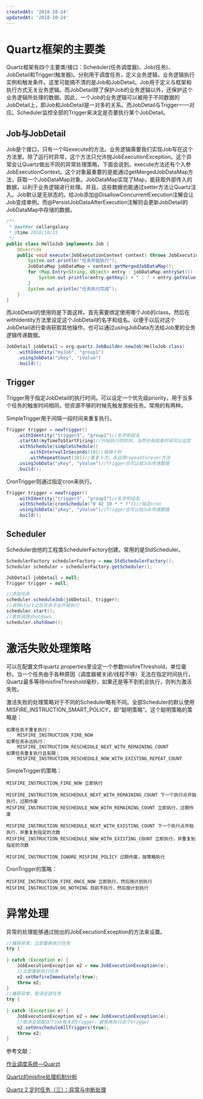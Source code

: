 ```yaml
---
createdAt: '2018-10-24'
updatedAt: '2018-10-24'
---
```


<!--more-->

# Quartz框架的主要类

Quartz框架有四个主要类/接口：Scheduler(任务调度器)、Job(任务)、JobDetail和Trigger(触发器)。分别用于调度任务，定义业务逻辑，业务逻辑执行实例和触发条件。这里可能搞不清的是Job和JobDetail。Job用于定义与框架和执行方式无关业务逻辑。而JobDetail除了保护Job的业务逻辑以外，还保护这个业务逻辑所处理的数据。因此，一个Job的业务逻辑可以被用于不同数据的JobDetail上，即Job和JobDetail是一对多的关系。而JobDetail与Trigger一一对应。Scheduler监控全部的Trigger来决定是否要执行某个JobDetail。

## Job与JobDetail

Job是个接口，只有一个叫execute的方法。业务逻辑需要我们实现Job写在这个方法里。除了运行时异常，这个方法只允许抛JobExecutionException。这个异常会让Quartz做出不同的异常处理策略，下面会说到。execute方法还有个入参JobExecutionContext。这个对象最重要的是能通过getMergedJobDataMap方法，获取一个JobDataMap对象。JobDataMap实现了Map，能获取外部传入的数据，以利于业务逻辑进行处理。并且，这些数据也能通过setter方法让Quartz注入。Job默认是无状态的。给Job添加@DisallowConcurrentExecution注解会让Job变成单例。而@PersistJobDataAfterExecution注解则会更新JobDetail的JobDataMap中存储的数据。

```java
/**
 * @author cellargalaxy
 * @time 2018/10/23
 */
public class HelloJob implements Job {
    @Override
    public void execute(JobExecutionContext context) throws JobExecutionException {
        System.out.println("任务开始执行");
        JobDataMap jobDataMap = context.getMergedJobDataMap();
        for (Map.Entry<String, Object> entry : jobDataMap.entrySet()) {
            System.out.println(entry.getKey() + " : " + entry.getValue());
        }
        System.out.println("任务执行完成");
    }
}
```

而JobDetail的使用则是下面这样。首先需要绑定使用哪个Job的class。然后在withIdentity方法里设定这个JobDetail的名字和组名。以便于以后对这个JobDetail进行查询获取其他操作。也可以通过usingJobData方法给Job里的业务逻辑传递数据。

```java
JobDetail jobDetail = org.quartz.JobBuilder.newJob(HelloJob.class)
    .withIdentity("myJob", "group1")
    .usingJobData("iKey", "iValue")
    .build();
```

## Trigger
Trigger用于指定JobDetail的执行时间。可以设定一个优先级priority，用于当多个任务的触发时间相同，但资源不够的时候先触发那些任务。常用的有两种。

SimpleTrigger用于间隔一段时间来重复执行。
```java
Trigger trigger = newTrigger()
    .withIdentity("trigger3", "group1")//名字和组名
    .startAt(myTimeToStartFiring)//开始执行的时间，当然也有结束时间可以设定
    .withSchedule(simpleSchedule()
        .withIntervalInSeconds(10)//每隔十秒
        .withRepeatCount(10))//重复十次，永远用repeatForever方法
    .usingJobData("yKey", "yValue")//Trigger也可以给Job传递数据
    .build();
```

CronTrigger则通过指定cron来执行。
```java
Trigger trigger = newTrigger()
    .withIdentity("trigger3", "group1")//名字和组名
    .withSchedule(cronSchedule("0 42 10 * * ?"))//指定cron
    .usingJobData("yKey", "yValue")//Trigger也可以给Job传递数据
    .build();
```

## Scheduler

Scheduler由他的工程类SchedulerFactory创建。常用的是StdScheduler。

```java
SchedulerFactory schedulerFactory = new StdSchedulerFactory();
Scheduler scheduler = schedulerFactory.getScheduler();

JobDetail jobDetail = null;
Trigger trigger = null;

//添加任务
scheduler.scheduleJob(jobDetail, trigger);
//调用start之后任务才会开始执行
scheduler.start();
//直到调用shutdown
scheduler.shutdown();
```

# 激活失败处理策略
可以在配置文件quartz.properties里设定一个参数misfireThreshold，单位毫秒。当一个任务由于各种原因（调度器被关闭/线程不够）无法在指定时间执行，Quartz最多等待misfireThreshold毫秒，如果还是等不到机会执行，则判为激活失败。

激活失败的处理策略对于不同的Scheduler略有不同。全部Scheduler的默认使用MISFIRE_INSTRUCTION_SMART_POLICY，即“聪明策略”。这个聪明策略的策略是：
```
如果任务不重复执行：
    MISFIRE_INSTRUCTION_FIRE_NOW
如果任务永远执行：
    MISFIRE_INSTRUCTION_RESCHEDULE_NEXT_WITH_REMAINING_COUNT
如果任务重复执行且有限：
    MISFIRE_INSTRUCTION_RESCHEDULE_NOW_WITH_EXISTING_REPEAT_COUNT
```

SimpleTrigger的策略：
```
MISFIRE_INSTRUCTION_FIRE_NOW 立即执行

MISFIRE_INSTRUCTION_RESCHEDULE_NEXT_WITH_REMAINING_COUNT 下一个执行点开始执行，过期作废
MISFIRE_INSTRUCTION_RESCHEDULE_NOW_WITH_REMAINING_COUNT 立即执行，过期作废

MISFIRE_INSTRUCTION_RESCHEDULE_NEXT_WITH_EXISTING_COUNT 下一个执行点开始执行，并重复到指定的次数
MISFIRE_INSTRUCTION_RESCHEDULE_NOW_WITH_EXISTING_COUNT 立即执行，并重复到指定的次数

MISFIRE_INSTRUCTION_IGNORE_MISFIRE_POLICY 过期作废，按策略执行
```

CronTrigger的策略：
```
MISFIRE_INSTRUCTION_FIRE_ONCE_NOW 立即执行，然后按计划执行
MISFIRE_INSTRUCTION_DO_NOTHING 目前不执行，然后按计划执行
```

# 异常处理

异常的处理能够通过抛出的JobExecutionException的方法来设置。
```java
//捕获异常，立即重新执行任务
try {
    
} catch (Exception e) {
    JobExecutionException e2 = new JobExecutionException(e);
    //立即重新执行任务
    e2.setRefireImmediately(true);
    throw e2;
}
//捕获异常，取消全部任务
try {
    
} catch (Exception e) {
    JobExecutionException e2 = new JobExecutionException(e);
    //取消全部跟这个Job有关的trigger，避免再执行这个trigger
    e2.setUnscheduleAllTriggers(true);
    throw e2;
}
```

参考文献：

[作业调度系统—Quarzt](https://xuzongbao.gitbooks.io/quartz/content/)

[Quartz的misfire处理机制分析](https://www.cnblogs.com/pzy4447/p/5201674.html)

[Quartz 2 定时任务（三）：异常与中断处理](https://segmentfault.com/a/1190000009141079)